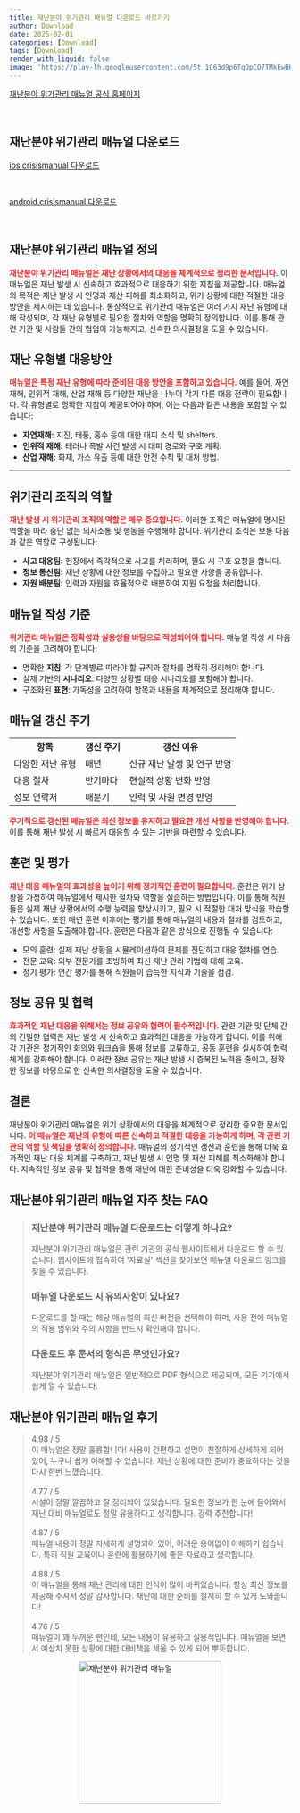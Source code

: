 ```yaml
---
title: 재난분야 위기관리 매뉴얼 다운로드 바로가기
author: Download
date: 2025-02-01
categories: [Download]
tags: [Download]
render_with_liquid: false
image: 'https://play-lh.googleusercontent.com/5t_1C63d9p6TqDpCO7TMkEwBHdHZE5XZCjqydfibKVKnhVqqcY5u0cYvWaqmlWNKiHwi=s256-rw'
---
```

<p><a class='click-button' title='재난분야 위기관리 매뉴얼' href='https://www.mois.go.kr/frt/sub/a06/b11/crisisManual/screen.do' rel='nofollow'>재난분야 위기관리 매뉴얼 공식 홈페이지</a></p><br>
<h2 id='재난분야 위기관리 매뉴얼_다운로드'>재난분야 위기관리 매뉴얼 다운로드</h2>
<p><a class="click-button ios" title="crisismanual 다운로드" href="https://apps.apple.com/kr/app/%EC%9E%AC%EB%82%9C%EB%B6%84%EC%95%BC-%EC%9C%84%EA%B8%B0%EA%B4%80%EB%A6%AC-%EB%A7%A4%EB%89%B4%EC%96%BC/id1673235198" rel="nofollow">ios crisismanual 다운로드</a></p><br>
<p><a class="click-button android" title="crisismanual 다운로드" href="https://play.google.comhttps://play.google.com/store/apps/details?id=dcmm.ndms.mobile" rel="nofollow">android crisismanual 다운로드</a></p><br>


<h2 id='재난분야_위기관리_매뉴얼_정의'>재난분야 위기관리 매뉴얼 정의</h2>

<p><b><span style="color: #ee2323;">재난분야 위기관리 매뉴얼은 재난 상황에서의 대응을 체계적으로 정리한 문서입니다.</span></b> 이 매뉴얼은 재난 발생 시 신속하고 효과적으로 대응하기 위한 지침을 제공합니다. 매뉴얼의 목적은 재난 발생 시 인명과 재산 피해를 최소화하고, 위기 상황에 대한 적절한 대응 방안을 제시하는 데 있습니다. 통상적으로 위기관리 매뉴얼은 여러 가지 재난 유형에 대해 작성되며, 각 재난 유형별로 필요한 절차와 역할을 명확히 정의합니다. 이를 통해 관련 기관 및 사람들 간의 협업이 가능해지고, 신속한 의사결정을 도울 수 있습니다.</p>

<h2 id='재난_유형별_대응방안'>재난 유형별 대응방안</h2>

<p><b><span style="color: #ee2323;">매뉴얼은 특정 재난 유형에 따라 준비된 대응 방안을 포함하고 있습니다.</span></b> 예를 들어, 자연재해, 인위적 재해, 산업 재해 등 다양한 재난을 나누어 각기 다른 대응 전략이 필요합니다. 각 유형별로 명확한 지침이 제공되어야 하며, 이는 다음과 같은 내용을 포함할 수 있습니다:</p>

<ul>
    <li><b>자연재해:</b> 지진, 태풍, 홍수 등에 대한 대피 소식 및 shelters.</li>
    <li><b>인위적 재해:</b> 테러나 폭발 사건 발생 시 대피 경로와 구호 계획.</li>
    <li><b>산업 재해:</b> 화재, 가스 유출 등에 대한 안전 수칙 및 대처 방법.</li>
</ul>

<hr />

<h2 id='위기관리_조직의_역할'>위기관리 조직의 역할</h2>

<p><b><span style="color: #ee2323;">재난 발생 시 위기관리 조직의 역할은 매우 중요합니다.</span></b> 이러한 조직은 매뉴얼에 명시된 역할을 따라 중단 없는 의사소통 및 행동을 수행해야 합니다. 위기관리 조직은 보통 다음과 같은 역할로 구성됩니다:</p>

<ul>
    <li><b>사고 대응팀:</b> 현장에서 즉각적으로 사고를 처리하며, 필요 시 구호 요청을 합니다.</li>
    <li><b>정보 통신팀:</b> 재난 상황에 대한 정보를 수집하고 필요한 사항을 공유합니다.</li>
    <li><b>자원 배분팀:</b> 인력과 자원을 효율적으로 배분하여 지원 요청을 처리합니다.</li>
</ul>

<h2 id='매뉴얼_작성_기준'>매뉴얼 작성 기준</h2>

<p><b><span style="color: #ee2323;">위기관리 매뉴얼은 정확성과 실용성을 바탕으로 작성되어야 합니다.</span></b> 매뉴얼 작성 시 다음의 기준을 고려해야 합니다:</p>

<ul>
    <li>명확한 <b>지침</b>: 각 단계별로 따라야 할 규칙과 절차를 명확히 정리해야 합니다.</li>
    <li>실제 기반의 <b>시나리오</b>: 다양한 상황별 대응 시나리오를 포함해야 합니다.</li>
    <li>구조화된 <b>표현</b>: 가독성을 고려하여 항목과 내용을 체계적으로 정리해야 합니다.</li>
</ul>

<h2 id='매뉴얼_갱신_주기'>매뉴얼 갱신 주기</h2>

<table>
    <tr>
        <td style="text-align: center; height: 17px;"><b>항목</b></td>
        <td style="text-align: center; height: 17px;"><b>갱신 주기</b></td>
        <td style="text-align: center; height: 17px;"><b>갱신 이유</b></td>
    </tr>
    <tr>
        <td>다양한 재난 유형</td>
        <td>매년</td>
        <td>신규 재난 발생 및 연구 반영</td>
    </tr>
    <tr>
        <td>대응 절차</td>
        <td>반기마다</td>
        <td>현실적 상황 변화 반영</td>
    </tr>
    <tr>
        <td>정보 연락처</td>
        <td>매분기</td>
        <td>인력 및 자원 변경 반영</td>
    </tr>
</table>

<p><b><span style="color: #ee2323;">주기적으로 갱신된 매뉴얼은 최신 정보를 유지하고 필요한 개선 사항을 반영해야 합니다.</span></b> 이를 통해 재난 발생 시 빠르게 대응할 수 있는 기반을 마련할 수 있습니다.</p>

<h2 id='훈련_및_평가'>훈련 및 평가</h2>

<p><b><span style="color: #ee2323;">재난 대응 매뉴얼의 효과성을 높이기 위해 정기적인 훈련이 필요합니다.</span></b> 훈련은 위기 상황을 가정하여 매뉴얼에서 제시한 절차와 역할을 실습하는 방법입니다. 이를 통해 직원들은 실제 재난 상황에서의 수행 능력을 향상시키고, 필요 시 적절한 대처 방식을 학습할 수 있습니다. 또한 매년 훈련 이후에는 평가를 통해 매뉴얼의 내용과 절차를 검토하고, 개선할 사항을 도출해야 합니다. 훈련은 다음과 같은 방식으로 진행될 수 있습니다:</p>

<ul>
    <li>모의 훈련: 실제 재난 상황을 시뮬레이션하여 문제를 진단하고 대응 절차를 연습.</li>
    <li>전문 교육: 외부 전문가를 초빙하여 최신 재난 관리 기법에 대해 교육.</li>
    <li>정기 평가: 연간 평가를 통해 직원들이 습득한 지식과 기술을 점검.</li>
</ul>

<h2 id='정보_공유_및_협력'>정보 공유 및 협력</h2>

<p><b><span style="color: #ee2323;">효과적인 재난 대응을 위해서는 정보 공유와 협력이 필수적입니다.</span></b> 관련 기관 및 단체 간의 긴밀한 협력은 재난 발생 시 신속하고 효과적인 대응을 가능하게 합니다. 이를 위해 각 기관은 정기적인 회의와 워크숍을 통해 정보를 교류하고, 공동 훈련을 실시하여 협력 체계를 강화해야 합니다. 이러한 정보 공유는 재난 발생 시 중복된 노력을 줄이고, 정확한 정보를 바탕으로 한 신속한 의사결정을 도울 수 있습니다.</p>

<h2 id='결론'>결론</h2>

<p>재난분야 위기관리 매뉴얼은 위기 상황에서의 대응을 체계적으로 정리한 중요한 문서입니다. <b><span style="color: #ee2323;">이 매뉴얼은 재난의 유형에 따른 신속하고 적절한 대응을 가능하게 하며, 각 관련 기관의 역할 및 책임을 명확히 정의합니다.</span></b> 매뉴얼의 정기적인 갱신과 훈련을 통해 더욱 효과적인 재난 대응 체계를 구축하고, 재난 발생 시 인명 및 재산 피해를 최소화해야 합니다. 지속적인 정보 공유 및 협력을 통해 재난에 대한 준비성을 더욱 강화할 수 있습니다.</p>


<h2 id='재난분야 위기관리 매뉴얼_자주_찾는_FAQ'>재난분야 위기관리 매뉴얼 자주 찾는 FAQ</h2>
<div itemscope="" itemtype="https://schema.org/FAQPage"> <blockquote> <div itemscope="" itemprop="mainEntity" itemtype="https://schema.org/Question"> <h3 itemprop="name">재난분야 위기관리 매뉴얼 다운로드는 어떻게 하나요?</h3> <div itemscope="" itemprop="acceptedAnswer" itemtype="https://schema.org/Answer"> <span itemprop="text"> <p>재난분야 위기관리 매뉴얼은 관련 기관의 공식 웹사이트에서 다운로드 할 수 있습니다. 웹사이트에 접속하여 '자료실' 섹션을 찾아보면 매뉴얼 다운로드 링크를 찾을 수 있습니다.</p> </span> </div> </div> <div itemscope="" itemprop="mainEntity" itemtype="https://schema.org/Question"> <h3 itemprop="name">매뉴얼 다운로드 시 유의사항이 있나요?</h3> <div itemscope="" itemprop="acceptedAnswer" itemtype="https://schema.org/Answer"> <span itemprop="text"> <p>다운로드를 할 때는 해당 매뉴얼의 최신 버전을 선택해야 하며, 사용 전에 매뉴얼의 적용 범위와 주의 사항을 반드시 확인해야 합니다.</p> </span> </div> </div> <div itemscope="" itemprop="mainEntity" itemtype="https://schema.org/Question"> <h3 itemprop="name">다운로드 후 문서의 형식은 무엇인가요?</h3> <div itemscope="" itemprop="acceptedAnswer" itemtype="https://schema.org/Answer"> <span itemprop="text"> <p>재난분야 위기관리 매뉴얼은 일반적으로 PDF 형식으로 제공되며, 모든 기기에서 쉽게 열 수 있습니다.</p> </span> </div> </div> </blockquote> </div>
<h2 id='재난분야 위기관리 매뉴얼_후기'>재난분야 위기관리 매뉴얼 후기</h2>
<div itemscope itemtype="https://schema.org/Product">
  <blockquote>
  <div itemprop="review" itemscope itemtype="https://schema.org/Review">
      <div itemprop="reviewRating" itemscope itemtype="https://schema.org/Rating"> <span itemprop="ratingValue">4.98</span> / <span itemprop="bestRating">5</span> </div>
      <span itemprop="reviewBody">이 매뉴얼은 정말 훌륭합니다! 사용이 간편하고 설명이 친절하게 상세하게 되어 있어, 누구나 쉽게 이해할 수 있습니다. 재난 상황에 대한 준비가 중요하다는 것을 다시 한번 느꼈습니다.</span>
  </div>
  <br>
  <div itemprop="review" itemscope itemtype="https://schema.org/Review">
      <div itemprop="reviewRating" itemscope itemtype="https://schema.org/Rating"> <span itemprop="ratingValue">4.77</span> / <span itemprop="bestRating">5</span> </div>
      <span itemprop="reviewBody">시설이 정말 깔끔하고 잘 정리되어 있었습니다. 필요한 정보가 한 눈에 들어와서 재난 대비 매뉴얼로도 정말 유용하다고 생각합니다. 강력 추천합니다!</span>
  </div>
  <br>
  <div itemprop="review" itemscope itemtype="https://schema.org/Review">
      <div itemprop="reviewRating" itemscope itemtype="https://schema.org/Rating"> <span itemprop="ratingValue">4.87</span> / <span itemprop="bestRating">5</span> </div>
      <span itemprop="reviewBody">매뉴얼 내용이 정말 자세하게 설명되어 있어, 어려운 용어없이 이해하기 쉽습니다. 특히 직원 교육이나 훈련에 활용하기에 좋은 자료라고 생각합니다.</span>
  </div>
  <br>
  <div itemprop="review" itemscope itemtype="https://schema.org/Review">
      <div itemprop="reviewRating" itemscope itemtype="https://schema.org/Rating"> <span itemprop="ratingValue">4.88</span> / <span itemprop="bestRating">5</span> </div>
      <span itemprop="reviewBody">이 매뉴얼을 통해 재난 관리에 대한 인식이 많이 바뀌었습니다. 항상 최신 정보를 제공해 주셔서 정말 감사합니다. 재난에 대한 준비를 철저히 할 수 있게 도와줍니다!</span>
  </div>
  <br>
  <div itemprop="review" itemscope itemtype="https://schema.org/Review">
      <div itemprop="reviewRating" itemscope itemtype="https://schema.org/Rating"> <span itemprop="ratingValue">4.76</span> / <span itemprop="bestRating">5</span> </div>
      <span itemprop="reviewBody">매뉴얼이 꽤 두꺼운 편인데, 모든 내용이 유용하고 실용적입니다. 매뉴얼을 보면서 예상치 못한 상황에 대한 대비책을 세울 수 있게 되어 뿌듯합니다.</span>
  </div>
  </blockquote>
</div>
<figure class="image" style="display: flex; justify-content: center; align-items: center; margin: 0;"><img src="https://play-lh.googleusercontent.com/5t_1C63d9p6TqDpCO7TMkEwBHdHZE5XZCjqydfibKVKnhVqqcY5u0cYvWaqmlWNKiHwi=s256-rw" alt="재난분야 위기관리 매뉴얼" width="256" height="256" style="max-width: 100%; height: auto;"></figure>